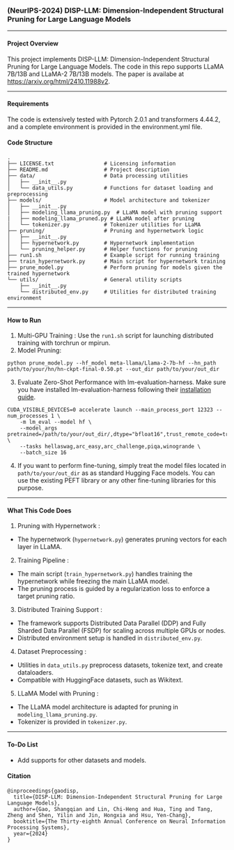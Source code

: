 ### (NeurIPS-2024) DISP-LLM: Dimension-Independent Structural Pruning for Large Language Models

---

####  Project Overview 

This project implements DISP-LLM: Dimension-Independent Structural Pruning for Large Language Models. The code in this repo supports LLaMA 7B/13B and LLaMA-2 7B/13B models. The paper is availabe at https://arxiv.org/html/2410.11988v2.

---

####  Requirements

The code is extensively tested with Pytorch 2.0.1 and transformers 4.44.2, and a complete environment is provided in the environment.yml file.


####  Code Structure 
```
.
├── LICENSE.txt                # Licensing information
├── README.md                  # Project description
├── data/                      # Data processing utilities
│   ├── __init__.py
│   └── data_utils.py          # Functions for dataset loading and preprocessing
├── models/                    # Model architecture and tokenizer
│   ├── __init__.py
│   ├── modeling_llama_pruning.py  # LLaMA model with pruning support
|   ├── modeling_llama_pruned.py # LLaMA model after pruning
│   └── tokenizer.py           # Tokenizer utilities for LLaMA
├── pruning/                   # Pruning and hypernetwork logic
│   ├── __init__.py
│   ├── hypernetwork.py        # Hypernetwork implementation
│   └── pruning_helper.py      # Helper functions for pruning
├── run1.sh                    # Example script for running training
├── train_hypernetwork.py      # Main script for hypernetwork training
├── prune_model.py             # Perform pruning for models given the trained hypernetwork
└── utils/                     # General utility scripts
    ├── __init__.py
    └── distributed_env.py     # Utilities for distributed training environment
```
---

#### How to Run


1. Multi-GPU Training :
   Use the `run1.sh` script for launching distributed training with torchrun or mpirun.
2. Model Pruning:
```
python prune_model.py --hf_model meta-llama/Llama-2-7b-hf --hn_path path/to/your/hn/hn-ckpt-final-0.50.pt --out_dir path/to/your/out_dir
```
3. Evaluate Zero-Shot Performance with lm-evaluation-harness. Make sure you have installed lm-evaluation-harness following their [installation guide](https://github.com/EleutherAI/lm-evaluation-harness?tab=readme-ov-file#install).
```
CUDA_VISIBLE_DEVICES=0 accelerate launch --main_process_port 12323 --num_processes 1 \
    -m lm_eval --model hf \
    --model_args pretrained=/path/to/your/out_dir/,dtype="bfloat16",trust_remote_code=true \
    --tasks hellaswag,arc_easy,arc_challenge,piqa,winogrande \
    --batch_size 16 
```
4. If you want to perform fine-tuning, simply treat the model files located in `path/to/your/out_dir` as as standard Hugging Face models. You can use the existing PEFT library or any other fine-tuning libraries for this purpose.

---

####  What This Code Does 

1.  Pruning with Hypernetwork :
   - The hypernetwork (`hypernetwork.py`) generates pruning vectors for each layer in LLaMA.

2.  Training Pipeline :
   - The main script (`train_hypernetwork.py`) handles training the hypernetwork while freezing the main LLaMA model.
   - The pruning process is guided by a regularization loss  to enforce a target pruning ratio.

3.  Distributed Training Support :
   - The framework supports  Distributed Data Parallel (DDP)  and  Fully Sharded Data Parallel (FSDP)  for scaling across multiple GPUs or nodes.
   - Distributed environment setup is handled in `distributed_env.py`.

4.  Dataset Preprocessing :
   - Utilities in `data_utils.py` preprocess datasets, tokenize text, and create dataloaders.
   - Compatible with HuggingFace datasets, such as Wikitext.

5.  LLaMA Model with Pruning :
   - The LLaMA model architecture is adapted for pruning in `modeling_llama_pruning.py`.
   - Tokenizer is provided in `tokenizer.py`.

---

#### To-Do List
- Add supports for other datasets and models.

#### Citation
```
@inproceedings{gaodisp,
  title={DISP-LLM: Dimension-Independent Structural Pruning for Large Language Models},
  author={Gao, Shangqian and Lin, Chi-Heng and Hua, Ting and Tang, Zheng and Shen, Yilin and Jin, Hongxia and Hsu, Yen-Chang},
  booktitle={The Thirty-eighth Annual Conference on Neural Information Processing Systems},
  year={2024}
}
```
